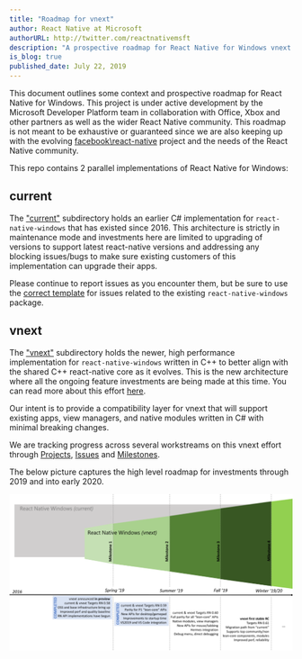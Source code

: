 ```yaml
---
title: "Roadmap for vnext"
author: React Native at Microsoft
authorURL: http://twitter.com/reactnativemsft
description: "A prospective roadmap for React Native for Windows vnext project (2019 through early 2020)"
is_blog: true
published_date: July 22, 2019
---
```


This document outlines some context and prospective roadmap for React Native for Windows. This project is under active development by the Microsoft Developer Platform team in collaboration with Office, Xbox and other partners as well as the wider React Native community. This roadmap is not meant to be exhaustive or guaranteed since we are also keeping up with the evolving [facebook\react-native](http://facebook.github.io/react-native/) project and the needs of the React Native community.

<!--truncate-->

This repo contains 2 parallel implementations of React Native for Windows:

## current

The ["current"](https://github.com/microsoft/react-native-windows/tree/0.60-stable/current) subdirectory holds an earlier C# implementation for `react-native-windows` that has existed since 2016. This architecture is strictly in maintenance mode and investments here are limited to upgrading of versions to support latest react-native versions and addressing any blocking issues/bugs to make sure existing customers of this implementation can upgrade their apps.

Please continue to report issues as you encounter them, but be sure to use the [correct template](https://github.com/microsoft/react-native-windows/issues/new?assignees=rozele&labels=.NET&template=DOTNET.md) for issues related to the existing `react-native-windows` package.

## vnext

The ["vnext"](https://github.com/microsoft/react-native-windows/tree/master/vnext) subdirectory holds the newer, high performance implementation for `react-native-windows` written in C++ to better align with the shared C++ react-native core as it evolves. This is the new architecture where all the ongoing feature investments are being made at this time. You can read more about this effort [here](https://github.com/microsoft/react-native-windows/tree/master/README.md).

Our intent is to provide a compatibility layer for vnext that will support existing apps, view managers, and native modules written in C# with minimal breaking changes.

We are tracking progress across several workstreams on this vnext effort through [Projects](https://github.com/microsoft/react-native-windows/projects), [Issues](https://github.com/microsoft/react-native-windows/issues?q=is%3Aopen+is%3Aissue+label%3Avnext) and [Milestones](https://github.com/microsoft/react-native-windows/milestones).

The below picture captures the high level roadmap for investments through 2019 and into early 2020.

![Roadmap](assets/roadmap.png)
